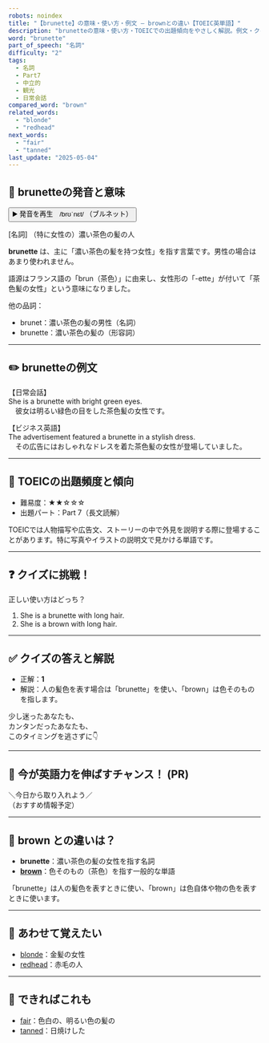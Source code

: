 ```yaml
---
robots: noindex
title: "【brunette】の意味・使い方・例文 ― brownとの違い【TOEIC英単語】"
description: "brunetteの意味・使い方・TOEICでの出題傾向をやさしく解説。例文・クイズ付きでbrownとの違いもわかりやすく学べます。"
word: "brunette"
part_of_speech: "名詞"
difficulty: "2"
tags:
  - 名詞
  - Part7
  - 中立的
  - 観光
  - 日常会話
compared_word: "brown"
related_words:
  - "blonde"
  - "redhead"
next_words:
  - "fair"
  - "tanned"
last_update: "2025-05-04"
---
```


## 🔰 brunetteの発音と意味

<button class="play-audio" onclick="playTTS('brunette')">
  <span class="play-audio-main">
    ▶️ 発音を再生　/brʊˈnɛt/
  </span>
  <span class="play-audio-sub">
    （ブルネット）
  </span>
</button>

[名詞] （特に女性の）濃い茶色の髪の人

**brunette** は、主に「濃い茶色の髪を持つ女性」を指す言葉です。男性の場合はあまり使われません。

語源はフランス語の「brun（茶色）」に由来し、女性形の「-ette」が付いて「茶色髪の女性」という意味になりました。

他の品詞：  
- brunet：濃い茶色の髪の男性（名詞）
- brunette：濃い茶色の髪の（形容詞）

---

## ✏️ brunetteの例文

【日常会話】  
She is a brunette with bright green eyes.  
　彼女は明るい緑色の目をした茶色髪の女性です。

【ビジネス英語】  
The advertisement featured a brunette in a stylish dress.  
　その広告にはおしゃれなドレスを着た茶色髪の女性が登場していました。

---

## 🎯 TOEICの出題頻度と傾向

- 難易度：★★☆☆☆
- 出題パート：Part 7（長文読解）

TOEICでは人物描写や広告文、ストーリーの中で外見を説明する際に登場することがあります。特に写真やイラストの説明文で見かける単語です。

---

## ❓ クイズに挑戦！

正しい使い方はどっち？

1. She is a brunette with long hair.  
2. She is a brown with long hair.

---

## ✅ クイズの答えと解説

- 正解：**1**
- 解説：人の髪色を表す場合は「brunette」を使い、「brown」は色そのものを指します。

少し迷ったあなたも、  
カンタンだったあなたも、  
このタイミングを逃さずに👇️

---

## 🚀 今が英語力を伸ばすチャンス！ (PR)

<div class="info-center">
＼今日から取り入れよう／<br>  
（おすすめ情報予定）
</div>

---

## 🤔  brown との違いは？

- **brunette**：濃い茶色の髪の女性を指す名詞
- **[brown](/word/brown)**：色そのもの（茶色）を指す一般的な単語

「brunette」は人の髪色を表すときに使い、「brown」は色自体や物の色を表すときに使います。

---

## 🧩 あわせて覚えたい

- [blonde](/word/blonde)：金髪の女性
- [redhead](/word/redhead)：赤毛の人

---

## 📖 できればこれも

- [fair](/word/fair)：色白の、明るい色の髪の
- [tanned](/word/tanned)：日焼けした


<!-- cvid: aid09_bid21 -->
